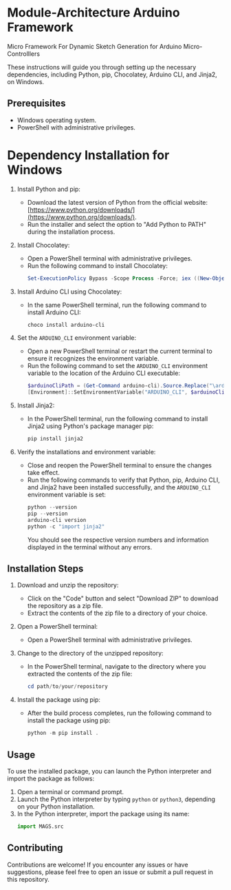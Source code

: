 # Module-Architecture Arduino Framework
Micro Framework For Dynamic Sketch Generation for Arduino Micro-Controlllers


These instructions will guide you through setting up the necessary dependencies, including Python, pip, Chocolatey, Arduino CLI, and Jinja2, on Windows.

## Prerequisites

- Windows operating system.
- PowerShell with administrative privileges.

# Dependency Installation for Windows

1. Install Python and pip:

   - Download the latest version of Python from the official website: [https://www.python.org/downloads/](https://www.python.org/downloads/).
   - Run the installer and select the option to "Add Python to PATH" during the installation process.

2. Install Chocolatey:

   - Open a PowerShell terminal with administrative privileges.
   - Run the following command to install Chocolatey:
     ```powershell
     Set-ExecutionPolicy Bypass -Scope Process -Force; iex ((New-Object System.Net.WebClient).DownloadString('https://chocolatey.org/install.ps1'))
     ```

3. Install Arduino CLI using Chocolatey:

   - In the same PowerShell terminal, run the following command to install Arduino CLI:
     ```powershell
     choco install arduino-cli
     ```

4. Set the `ARDUINO_CLI` environment variable:

   - Open a new PowerShell terminal or restart the current terminal to ensure it recognizes the environment variable.
   - Run the following command to set the `ARDUINO_CLI` environment variable to the location of the Arduino CLI executable:
     ```powershell
     $arduinoCliPath = (Get-Command arduino-cli).Source.Replace("\arduino-cli.exe", "")
     [Environment]::SetEnvironmentVariable("ARDUINO_CLI", $arduinoCliPath, "User")
     ```

5. Install Jinja2:

   - In the PowerShell terminal, run the following command to install Jinja2 using Python's package manager pip:
     ```powershell
     pip install jinja2
     ```

6. Verify the installations and environment variable:

   - Close and reopen the PowerShell terminal to ensure the changes take effect.
   - Run the following commands to verify that Python, pip, Arduino CLI, and Jinja2 have been installed successfully, and the `ARDUINO_CLI` environment variable is set:
     ```powershell
     python --version
     pip --version
     arduino-cli version
     python -c "import jinja2"
     ```
     You should see the respective version numbers and information displayed in the terminal without any errors.
     
## Installation Steps

1. Download and unzip the repository:

   - Click on the "Code" button and select "Download ZIP" to download the repository as a zip file.
   - Extract the contents of the zip file to a directory of your choice.

2. Open a PowerShell terminal:

   - Open a PowerShell terminal with administrative privileges.

3. Change to the directory of the unzipped repository:

   - In the PowerShell terminal, navigate to the directory where you extracted the contents of the zip file:
     ```powershell
     cd path/to/your/repository
     ```

4. Install the package using pip:

   - After the build process completes, run the following command to install the package using pip:
     ```powershell
     python -m pip install .
     ```

## Usage

To use the installed package, you can launch the Python interpreter and import the package as follows:

1. Open a terminal or command prompt.
2. Launch the Python interpreter by typing `python` or `python3`, depending on your Python installation.
3. In the Python interpreter, import the package using its name:
   ```python
   import MAGS.src
   
## Contributing

Contributions are welcome! If you encounter any issues or have suggestions, please feel free to open an issue or submit a pull request in this repository.



